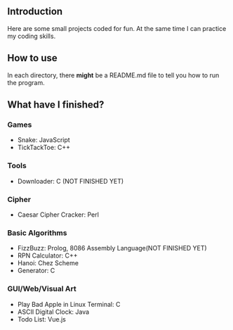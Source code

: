 ## Introduction

Here are some small projects coded for fun. At the same time I can practice my coding skills.

## How to use

In each directory, there **might** be a README.md file to tell you how to run the program.

## What have I finished?

### Games

- Snake: JavaScript
- TickTackToe: C++

### Tools
- Downloader: C (NOT FINISHED YET)

### Cipher

- Caesar Cipher Cracker: Perl

### Basic Algorithms

- FizzBuzz: Prolog, 8086 Assembly Language(NOT FINISHED YET)
- RPN Calculator: C++
- Hanoi: Chez Scheme
- Generator: C

### GUI/Web/Visual Art

- Play Bad Apple in Linux Terminal: C
- ASCII Digital Clock: Java
- Todo List: Vue.js

